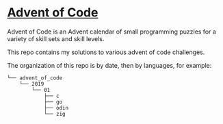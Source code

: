 # [Advent of Code](https://adventofcode.com/)

Advent of Code is an Advent calendar of small programming puzzles for a variety of skill sets and skill levels.

This repo contains my solutions to various advent of code challenges.

The organization of this repo is by date, then by languages, for example:


    └── advent_of_code
        └── 2019
            └── 01
                ├── c
                ├── go
                ├── odin
                └── zig
